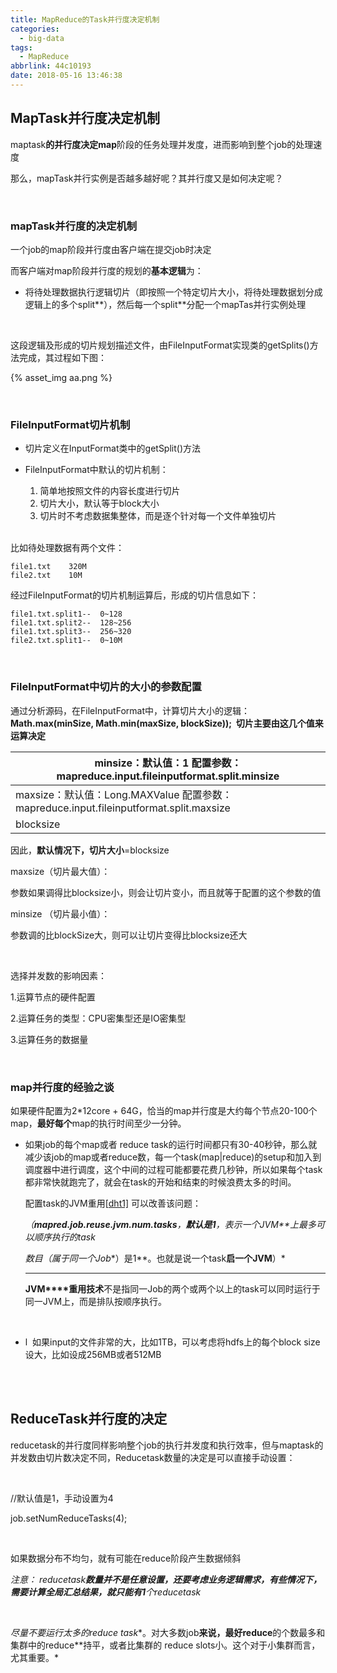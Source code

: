 ```yaml
---
title: MapReduce的Task并行度决定机制
categories:
  - big-data
tags:
  - MapReduce
abbrlink: 44c10193
date: 2018-05-16 13:46:38
---
```




## MapTask并行度决定机制

maptask**的并行度决定map**阶段的任务处理并发度，进而影响到整个job的处理速度

那么，mapTask并行实例是否越多越好呢？其并行度又是如何决定呢？

<br/>

### mapTask并行度的决定机制

一个job的map阶段并行度由客户端在提交job时决定

而客户端对map阶段并行度的规划的**基本逻辑**为：

- 将待处理数据执行逻辑切片（即按照一个特定切片大小，将待处理数据划分成逻辑上的多个split**），然后每一个split**分配一个mapTas并行实例处理

<br/>

这段逻辑及形成的切片规划描述文件，由FileInputFormat实现类的getSplits()方法完成，其过程如下图：

{% asset_img aa.png %}

<br/>

###  FileInputFormat切片机制

- 切片定义在InputFormat类中的getSplit()方法

- FileInputFormat中默认的切片机制：

  1. 简单地按照文件的内容长度进行切片 
  2. 切片大小，默认等于block大小 
  3. 切片时不考虑数据集整体，而是逐个针对每一个文件单独切片

  <br/>

比如待处理数据有两个文件： 

~~~~
file1.txt    320M
file2.txt    10M
~~~~

经过FileInputFormat的切片机制运算后，形成的切片信息如下：   

~~~~
file1.txt.split1--  0~128
file1.txt.split2--  128~256
file1.txt.split3--  256~320
file2.txt.split1--  0~10M
~~~~

<br/>

### FileInputFormat中切片的大小的参数配置

通过分析源码，在FileInputFormat中，计算切片大小的逻辑：**Math.max(minSize, Math.min(maxSize, blockSize));  切片主要由这几个值来运算决定**

| minsize：默认值：1             配置参数： mapreduce.input.fileinputformat.split.minsize |
| ------------------------------------------------------------ |
| maxsize：默认值：Long.MAXValue           配置参数：mapreduce.input.fileinputformat.split.maxsize |
| blocksize                                                    |

因此，**默认情况下，切片大小**=blocksize

maxsize（切片最大值）：

参数如果调得比blocksize小，则会让切片变小，而且就等于配置的这个参数的值

minsize （切片最小值）：

参数调的比blockSize大，则可以让切片变得比blocksize还大

<br/>

选择并发数的影响因素： 

1.运算节点的硬件配置

2.运算任务的类型：CPU密集型还是IO密集型

3.运算任务的数据量

<br/>

### map并行度的经验之谈

如果硬件配置为2*12core + 64G，恰当的map并行度是大约每个节点20-100个map，**最好每个**map的执行时间至少一分钟。

- 如果job的每个map或者 reduce task的运行时间都只有30-40秒钟，那么就减少该job的map或者reduce数，每一个task(map|reduce)的setup和加入到调度器中进行调度，这个中间的过程可能都要花费几秒钟，所以如果每个task都非常快就跑完了，就会在task的开始和结束的时候浪费太多的时间。

  配置task的JVM重用[[dht1\]](#_msocom_1) 可以改善该问题：

  *（**mapred.job.reuse.jvm.num.tasks**，**默认是1**，表示一个JVM**上最多可以顺序执行的task*

  *数目（属于同一个Job**）是1**。也就是说一个task**启一个JVM**）*

  ------

  **JVM****重用技术**不是指同一Job的两个或两个以上的task可以同时运行于同一JVM上，而是排队按顺序执行。

  <br/>

- l  如果input的文件非常的大，比如1TB，可以考虑将hdfs上的每个block size设大，比如设成256MB或者512MB

<br/>

<br/>

## ReduceTask并行度的决定

reducetask的并行度同样影响整个job的执行并发度和执行效率，但与maptask的并发数由切片数决定不同，Reducetask数量的决定是可以直接手动设置：

 <br/>

//默认值是1，手动设置为4

job.setNumReduceTasks(4);

 <br/>

如果数据分布不均匀，就有可能在reduce阶段产生数据倾斜

*注意： reducetask**数量并不是任意设置，还要考虑业务逻辑需求，有些情况下，需要计算全局汇总结果，就只能有1**个reducetask* 

<br/>

*尽量不要运行太多的reduce task**。对大多数job**来说，最好reduce**的个数最多和集群中的reduce**持平，或者比集群的 reduce slots小。这个对于小集群而言，尤其重要。* 

